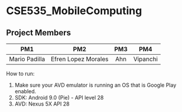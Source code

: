 # CSE535_MobileComputing
## Project Members

| PM1        | PM2           | PM3  | PM4 |
| ------------- |:-------------:| :-------------:|:-----:|
| Mario Padilla      | Efren Lopez Morales | Ahn | Vipanchi| 

How to run:
1. Make sure your AVD emulator is running an OS that is Google Play enabled. 
2. SDK: Android 9.0 (Pie) - API level 28
3. AVD: Nexus 5X API 28
